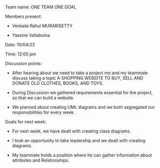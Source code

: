 

Team name: ONE TEAM ONE GOAL

Members present:  
   * Venkata Rahul MURARISETTY
   
   * Yassine Vellaboina

Date: 10/04/22

Time:  12:00 pm

Discussion points: 

*   After hearing about we need to take a project me and my teammate discuss taking a topic A  SHOPPING WEBSITE TO BUY, SELL AND DONATE OLD  CLOTHES, BOOKS, AND TOYS.

* During Discussion we gathered requirements essential for the project, so that we can build a website.

* We planned about creating UML diagrams and we both segregated our responsibilities for every week.

Goals for next week:

* For next week, we have dealt with creating class diagrams.

* I took an opportunity to take leadership and we dealt with creating diagrams.

* My teammate holds a position where he can gather information about attributes and Relationships.
